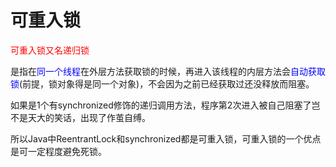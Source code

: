 # 可重入锁

<font color = 'red'>可重入锁又名递归锁</font>

是指在<font color = 'blue'>同一个线程</font>在外层方法获取锁的时候，再进入该线程的内层方法会<font color = 'blue'>自动获取锁</font>(前提，锁对象得是同一个对象)，不会因为之前已经获取过还没释放而阻塞。

如果是1个有synchronized修饰的递归调用方法，程序第2次进入被自己阻塞了岂不是天大的笑话，出现了作茧自缚。

所以Java中ReentrantLock和synchronized都是可重入锁，可重入锁的一个优点是可一定程度避免死锁。











